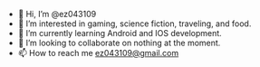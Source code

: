- 👋 Hi, I’m @ez043109
- 👀 I’m interested in gaming, science fiction, traveling, and food.
- 🌱 I’m currently learning Android and IOS development.
- 💞️ I’m looking to collaborate on nothing at the moment.
- 📫 How to reach me ez043109@gmail.com

<!---
ez043109/ez043109 is a ✨ special ✨ repository because its `README.md` (this file) appears on your GitHub profile.
You can click the Preview link to take a look at your changes.
--->
